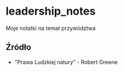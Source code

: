 # leadership_notes
Moje notatki na temat przywództwa

## Źródło

-   "Prawa Ludzkiej natury" - Robert Greene